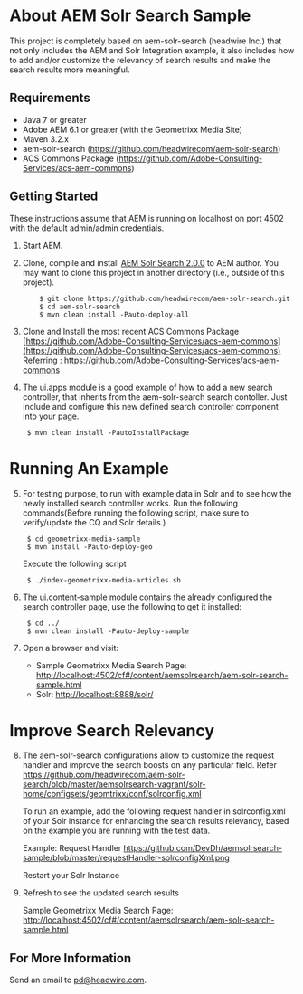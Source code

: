 About AEM Solr Search Sample
=============================

This project is completely based on aem-solr-search (headwire Inc.) that not only includes the AEM and Solr Integration example, it also includes how to add and/or customize the relevancy of search results and make the search results more meaningful.

Requirements
------------

* Java 7 or greater
* Adobe AEM 6.1 or greater (with the Geometrixx Media Site)
* Maven 3.2.x
* aem-solr-search (https://github.com/headwirecom/aem-solr-search)
* ACS Commons Package (https://github.com/Adobe-Consulting-Services/acs-aem-commons)


Getting Started
---------------

These instructions assume that AEM is running on localhost on port 4502 with the default admin/admin credentials.

1. Start AEM.

2. Clone, compile and install [AEM Solr Search 2.0.0](https://github.com/headwirecom/aem-solr-search) to AEM author.
      You may want to clone this project in another directory (i.e., outside of this project).
   
           $ git clone https://github.com/headwirecom/aem-solr-search.git
           $ cd aem-solr-search
           $ mvn clean install -Pauto-deploy-all   

3. Clone and Install the most recent ACS Commons Package [https://github.com/Adobe-Consulting-Services/acs-aem-commons](https://github.com/Adobe-Consulting-Services/acs-aem-commons)
   Referring : https://github.com/Adobe-Consulting-Services/acs-aem-commons
           
4. The ui.apps module is a good example of how to add a new search controller, that inherits from the aem-solr-search search contoller. Just include and configure this new defined search controller component into your page.

        $ mvn clean install -PautoInstallPackage
        
        
Running An Example
===================        
        
5. For testing purpose, to run with example data in Solr and to see how the newly installed search controller works. Run the following commands(Before running the following script, make sure to verify/update the CQ and Solr details.) 

        $ cd geometrixx-media-sample
        $ mvn install -Pauto-deploy-geo
        
   Execute the following script
   
        $ ./index-geometrixx-media-articles.sh
        
6. The ui.content-sample module contains the already configured the search controller page, use the following to get it installed:
        
        $ cd ../
        $ mvn clean install -Pauto-deploy-sample

7. Open a browser and visit:
    * Sample Geometrixx Media Search Page: [http://localhost:4502/cf#/content/aemsolrsearch/aem-solr-search-sample.html](http://localhost:4502/cf#/content/aemsolrsearch/aem-solr-search-sample.html)
    * Solr: [http://localhost:8888/solr/](http://localhost:8888/solr/)
    

Improve Search Relevancy
=========================     
    
8. The aem-solr-search configurations allow to customize the request handler and improve the search boosts on any particular field.
   Refer https://github.com/headwirecom/aem-solr-search/blob/master/aemsolrsearch-vagrant/solr-home/configsets/geomtrixx/conf/solrconfig.xml
   
   To run an example, add the following request handler in solrconfig.xml of your Solr instance for enhancing the search results relevancy, based on the example you are running with the test data.
   
   Example: Request Handler
   https://github.com/DevDh/aemsolrsearch-sample/blob/master/requestHandler-solrconfigXml.png
   
   Restart your Solr Instance
         
9. Refresh to see the updated search results
         
   Sample Geometrixx Media Search Page: [http://localhost:4502/cf#/content/aemsolrsearch/aem-solr-search-sample.html](http://localhost:4502/cf#/content/aemsolrsearch/aem-solr-search-sample.html) 
     

For More Information
--------------------

Send an email to <pd@headwire.com>.
